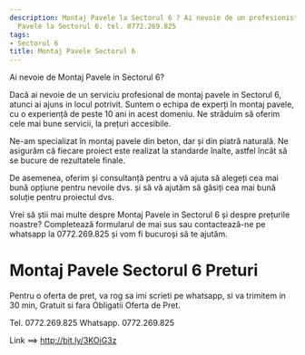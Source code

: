 ```yaml
---
description: Montaj Pavele la Sectorul 6 ? Ai nevoie de un profesionist in Montaj
  Pavele la Sectorul 6. tel. 0772.269.825
tags:
- Sectorul 6
title: Montaj Pavele Sectorul 6
---
```



Ai nevoie de Montaj Pavele in Sectorul 6? 

Dacă ai nevoie de un serviciu profesional de montaj pavele in Sectorul 6, atunci ai ajuns in locul potrivit. Suntem o echipa de experți în montaj pavele, cu o experiență de peste 10 ani in acest domeniu. Ne străduim să oferim cele mai bune servicii, la prețuri accesibile.

Ne-am specializat în montaj pavele din beton, dar și din piatră naturală. Ne asigurăm că fiecare proiect este realizat la standarde înalte, astfel încât să se bucure de rezultatele finale.

De asemenea, oferim și consultanță pentru a vă ajuta să alegeți cea mai bună opțiune pentru nevoile dvs. și să vă ajutăm să găsiți cea mai bună soluție pentru proiectul dvs.

Vrei să știi mai multe despre Montaj Pavele in Sectorul 6 și despre prețurile noastre? Completează formularul de mai sus sau contactează-ne pe whatsapp la 0772.269.825 și vom fi bucuroși să te ajutăm.

# Montaj Pavele Sectorul 6 Preturi
Pentru o oferta de pret, va rog sa imi scrieti pe whatsapp, si va trimitem in 30 min, Gratuit si fara Obligatii Oferta de Pret.

Tel. 0772.269.825
Whatsapp. 0772.269.825

Link ==> http://bit.ly/3KOiG3z